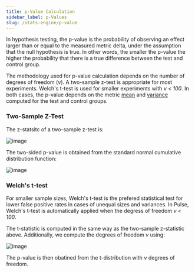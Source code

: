 ```yaml
---
title: p-Value Calculation
sidebar_label: p-Values
slug: /stats-engine/p-value
---
```


In hypothesis testing, the p-value is the probability of observing an effect larger than or equal to the measured metric delta, under the assumption that the null hypothesis is true.  In other words, the smaller the p-value the higher the probability that there is a true difference between the test and control group.

The methodology used for p-value calculation depends on the number of degrees of freedom (*&nu;*).  A two-sample z-test is appropriate for most experiments.  Welch's t-test is used for smaller experiments with *&nu; < 100*.  In both cases, the p-value depends on the metric [mean](https://docs.statsig.com/stats-engine/metric-deltas) and [variance](https://docs.statsig.com/stats-engine/variance) computed for the test and control groups.

### Two-Sample Z-Test

The z-statsitc of a two-sample z-test is:

![image](https://user-images.githubusercontent.com/90343952/168131340-d318d6e3-adce-4ede-bb91-adc2390f7107.png)


The two-sided p-value is obtained from the standard normal cumulative distribution function:

![image](https://user-images.githubusercontent.com/90343952/168123953-44b9dc83-b8cc-4edb-804a-a9b9c25b80b6.png)

### Welch's t-test

For smaller sample sizes, Welch's t-test is the prefered statistical test for lower false positive rates in cases of unequal sizes and variances.  In Pulse, Welch's t-test is automatically applied when the degress of freedom *&nu; < 100*.  

The t-statistic is computed in the same way as the two-sample z-statistic above.  Additionally, we compute the degrees of freedom *&nu;* using:

![image](https://user-images.githubusercontent.com/90343952/168124467-58a81687-95e4-4fac-905d-3782509b8c8d.png)

The p-value is then obatined from the t-distribution with *&nu;* degrees of freedom.




